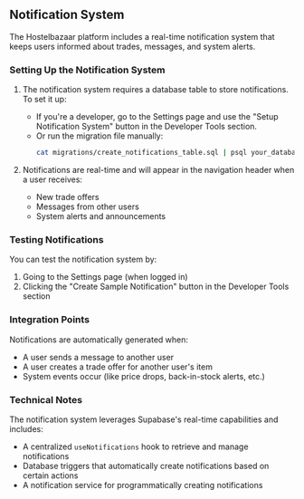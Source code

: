 ## Notification System

The Hostelbazaar platform includes a real-time notification system that keeps users informed about trades, messages, and system alerts.

### Setting Up the Notification System

1. The notification system requires a database table to store notifications. To set it up:
   - If you're a developer, go to the Settings page and use the "Setup Notification System" button in the Developer Tools section.
   - Or run the migration file manually:
     ```bash
     cat migrations/create_notifications_table.sql | psql your_database_url
     ```

2. Notifications are real-time and will appear in the navigation header when a user receives:
   - New trade offers
   - Messages from other users
   - System alerts and announcements

### Testing Notifications

You can test the notification system by:
1. Going to the Settings page (when logged in)
2. Clicking the "Create Sample Notification" button in the Developer Tools section

### Integration Points

Notifications are automatically generated when:
- A user sends a message to another user
- A user creates a trade offer for another user's item
- System events occur (like price drops, back-in-stock alerts, etc.)

### Technical Notes

The notification system leverages Supabase's real-time capabilities and includes:
- A centralized `useNotifications` hook to retrieve and manage notifications
- Database triggers that automatically create notifications based on certain actions
- A notification service for programmatically creating notifications 